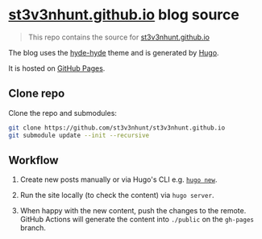 # [st3v3nhunt.github.io](https://st3v3nhunt.github.io/) blog source

> This repo contains the source for
  [st3v3nhunt.github.io](https://st3v3nhunt.github.io)

The blog uses the [hyde-hyde](https://themes.gohugo.io/hyde-hyde/) theme and is
generated by [Hugo](https://gohugo.io/).

It is hosted on [GitHub Pages](https://pages.github.com/).

## Clone repo

Clone the repo and submodules:

```sh
git clone https://github.com/st3v3nhunt/st3v3nhunt.github.io
git submodule update --init --recursive
```

## Workflow

1. Create new posts manually or via Hugo's CLI e.g.
[`hugo new`](https://gohugo.io/commands/hugo_new/).

1. Run the site locally (to check the content) via `hugo server`.

1. When happy with the new content, push the changes to the remote. GitHub
   Actions will generate the content into `./public` on the `gh-pages` branch.
